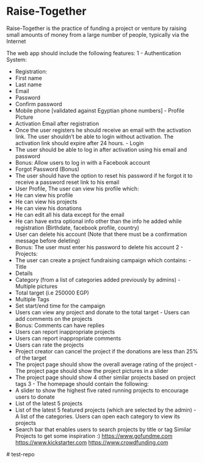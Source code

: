 # Raise-Together
Raise-Together is the practice of funding a project or venture by raising small amounts of money from a large number of people, typically via the Internet

The web app should include the following features: 
1 - Authentication System: 
- Registration: 
- First name 
- Last name 
- Email 
- Password 
- Confirm password 
- Mobile phone [validated against Egyptian phone numbers] - Profile Picture 
- Activation Email after registration 
- Once the user registers he should receive an email with the activation link. The user shouldn’t be able to login without activation. The activation link should expire after 24 hours. - Login 
- The user should be able to log in after activation using his email and password 
- Bonus: Allow users to log in with a Facebook account 
- Forgot Password (Bonus) 
- The user should have the option to reset his password if he forgot it to receive a password reset link to his email
- User Profile, The user can view his profile which: 
- He can view his profile 
- He can view his projects 
- He can view his donations 
- He can edit all his data except for the email 
- He can have extra optional info other than the info he added while registration (Birthdate, facebook profile, country) 
- User can delete his account (Note that there must be a confirmation message before deleting) 
- Bonus: The user must enter his password to delete his account 
2 - Projects: 
- The user can create a project fundraising campaign which contains: - Title 
- Details 
- Category (from a list of categories added previously by admins) - Multiple pictures 
- Total target (i.e 250000 EGP) 
- Multiple Tags 
- Set start/end time for the campaign 
- Users can view any project and donate to the total target - Users can add comments on the projects 
- Bonus: Comments can have replies 
- Users can report inappropriate projects 
- Users can report inappropriate comments 
- Users can rate the projects 
- Project creator can cancel the project if the donations are less than 25% of the target 
- The project page should show the overall average rating of the project - The project page should show the project pictures in a slider
- The project page should show 4 other similar projects based on project tags 
3 - The homepage should contain the following: 
- A slider to show the highest five rated running projects to encourage users to donate 
- List of the latest 5 projects 
- List of the latest 5 featured projects (which are selected by the admin) - A list of the categories. Users can open each category to view its projects 
- Search bar that enables users to search projects by title or tag 
Similar Projects to get some inspiration :) 
https://www.gofundme.com
https://www.kickstarter.com
https://www.crowdfunding.com 

#   t e s t - r e p o  
 